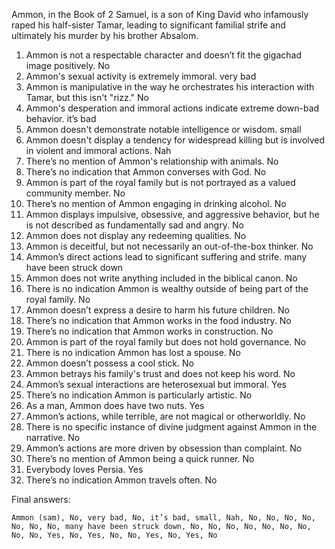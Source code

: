 Ammon, in the Book of 2 Samuel, is a son of King David who infamously raped his half-sister Tamar, leading to significant familial strife and ultimately his murder by his brother Absalom.

1. Ammon is not a respectable character and doesn’t fit the gigachad image positively. No
2. Ammon's sexual activity is extremely immoral. very bad
3. Ammon is manipulative in the way he orchestrates his interaction with Tamar, but this isn't "rizz." No
4. Ammon's desperation and immoral actions indicate extreme down-bad behavior. it’s bad
5. Ammon doesn't demonstrate notable intelligence or wisdom. small
6. Ammon doesn't display a tendency for widespread killing but is involved in violent and immoral actions. Nah
7. There’s no mention of Ammon's relationship with animals. No
8. There’s no indication that Ammon converses with God. No
9. Ammon is part of the royal family but is not portrayed as a valued community member. No
10. There’s no mention of Ammon engaging in drinking alcohol. No
11. Ammon displays impulsive, obsessive, and aggressive behavior, but he is not described as fundamentally sad and angry. No
12. Ammon does not display any redeeming qualities. No
13. Ammon is deceitful, but not necessarily an out-of-the-box thinker. No
14. Ammon’s direct actions lead to significant suffering and strife. many have been struck down
15. Ammon does not write anything included in the biblical canon. No
16. There is no indication Ammon is wealthy outside of being part of the royal family. No
17. Ammon doesn’t express a desire to harm his future children. No
18. There’s no indication that Ammon works in the food industry. No
19. There’s no indication that Ammon works in construction. No
20. Ammon is part of the royal family but does not hold governance. No
21. There is no indication Ammon has lost a spouse. No
22. Ammon doesn’t possess a cool stick. No
23. Ammon betrays his family's trust and does not keep his word. No
24. Ammon’s sexual interactions are heterosexual but immoral. Yes
25. There’s no indication Ammon is particularly artistic. No
26. As a man, Ammon does have two nuts. Yes
27. Ammon’s actions, while terrible, are not magical or otherworldly. No
28. There is no specific instance of divine judgment against Ammon in the narrative. No
29. Ammon’s actions are more driven by obsession than complaint. No
30. There’s no mention of Ammon being a quick runner. No
31. Everybody loves Persia. Yes
32. There’s no indication Ammon travels often. No

Final answers:

```Ammon (sam), No, very bad, No, it’s bad, small, Nah, No, No, No, No, No, No, No, many have been struck down, No, No, No, No, No, No, No, No, No, Yes, No, Yes, No, No, Yes, No, Yes, No```